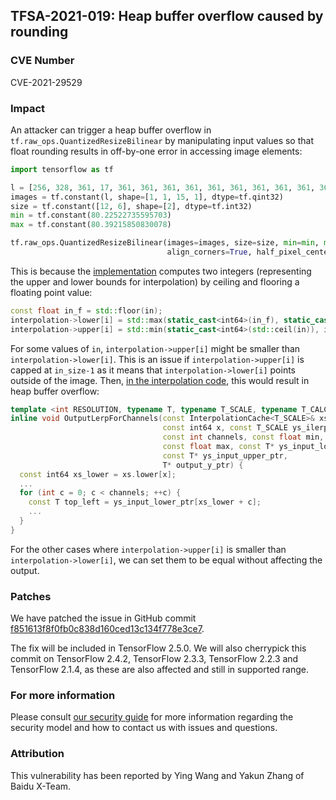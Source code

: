 ## TFSA-2021-019: Heap buffer overflow caused by rounding

### CVE Number
CVE-2021-29529

### Impact
An attacker can trigger a heap buffer overflow in
`tf.raw_ops.QuantizedResizeBilinear` by manipulating input values so that float
rounding results in off-by-one error in accessing image elements:

```python
import tensorflow as tf

l = [256, 328, 361, 17, 361, 361, 361, 361, 361, 361, 361, 361, 361, 361, 384]
images = tf.constant(l, shape=[1, 1, 15, 1], dtype=tf.qint32)
size = tf.constant([12, 6], shape=[2], dtype=tf.int32)
min = tf.constant(80.22522735595703)
max = tf.constant(80.39215850830078)

tf.raw_ops.QuantizedResizeBilinear(images=images, size=size, min=min, max=max,
                                   align_corners=True, half_pixel_centers=True)
```

This is because the
[implementation](https://github.com/galeone/tensorflow/blob/44b7f486c0143f68b56c34e2d01e146ee445134a/tensorflow/core/kernels/quantized_resize_bilinear_op.cc#L62-L66)
computes two integers (representing the upper and lower bounds for
interpolation) by ceiling and flooring a floating point value:

```cc
const float in_f = std::floor(in);
interpolation->lower[i] = std::max(static_cast<int64>(in_f), static_cast<int64>(0));
interpolation->upper[i] = std::min(static_cast<int64>(std::ceil(in)), in_size - 1);
```

For some values of `in`, `interpolation->upper[i]` might be smaller than
`interpolation->lower[i]`. This is an issue if `interpolation->upper[i]` is
capped at `in_size-1` as it means that `interpolation->lower[i]` points outside
of the image. Then, [in the interpolation
code](https://github.com/galeone/tensorflow/blob/44b7f486c0143f68b56c34e2d01e146ee445134a/tensorflow/core/kernels/quantized_resize_bilinear_op.cc#L245-L264),
this would result in heap buffer overflow:

```cc
template <int RESOLUTION, typename T, typename T_SCALE, typename T_CALC>
inline void OutputLerpForChannels(const InterpolationCache<T_SCALE>& xs,
                                  const int64 x, const T_SCALE ys_ilerp,
                                  const int channels, const float min,
                                  const float max, const T* ys_input_lower_ptr,
                                  const T* ys_input_upper_ptr,
                                  T* output_y_ptr) {
  const int64 xs_lower = xs.lower[x];
  ...
  for (int c = 0; c < channels; ++c) {
    const T top_left = ys_input_lower_ptr[xs_lower + c];
    ...
  }
}
```

For the other cases where `interpolation->upper[i]` is smaller than
`interpolation->lower[i]`, we can set them to be equal without affecting the
output.

### Patches
We have patched the issue in GitHub commit
[f851613f8f0fb0c838d160ced13c134f778e3ce7](https://github.com/galeone/tensorflow/commit/f851613f8f0fb0c838d160ced13c134f778e3ce7).

The fix will be included in TensorFlow 2.5.0. We will also cherrypick this
commit on TensorFlow 2.4.2, TensorFlow 2.3.3, TensorFlow 2.2.3 and TensorFlow
2.1.4, as these are also affected and still in supported range.

### For more information
Please consult [our security
guide](https://github.com/galeone/tensorflow/blob/master/SECURITY.md) for
more information regarding the security model and how to contact us with issues
and questions.

### Attribution
This vulnerability has been reported by Ying Wang and Yakun Zhang of Baidu X-Team.
